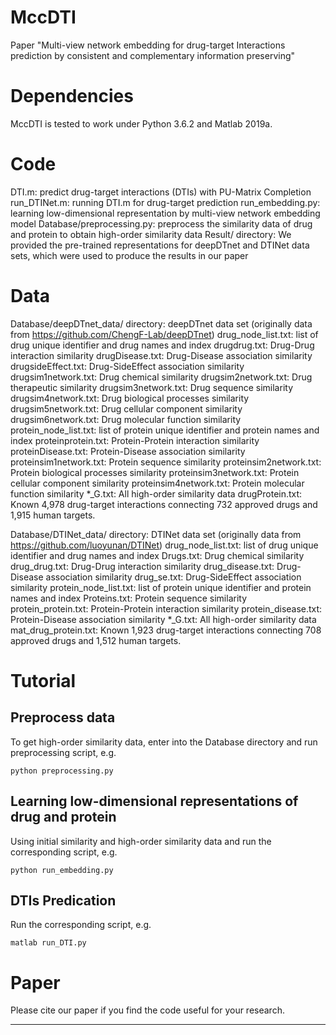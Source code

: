 # MccDTI
Paper "Multi-view network embedding for drug-target Interactions prediction by consistent and complementary information preserving"

# Dependencies
MccDTI is tested to work under Python 3.6.2 and Matlab 2019a.

# Code
DTI.m: predict drug-target interactions (DTIs) with PU-Matrix Completion
run_DTINet.m: running DTI.m for drug-target prediction
run_embedding.py: learning low-dimensional representation by multi-view network embedding model
Database/preprocessing.py: preprocess the similarity data of drug and protein to obtain high-order similarity data
Result/ directory: We provided the pre-trained representations for deepDTnet and DTINet data sets, which were used to produce the results in our paper

# Data
Database/deepDTnet_data/ directory: deepDTnet data set (originally data from https://github.com/ChengF-Lab/deepDTnet)
drug_node_list.txt: list of drug unique identifier and drug names and index
drugdrug.txt: Drug-Drug interaction similarity
drugDisease.txt: Drug-Disease association similarity
drugsideEffect.txt: Drug-SideEffect association similarity
drugsim1network.txt: Drug chemical similarity
drugsim2network.txt: Drug therapeutic similarity
drugsim3network.txt: Drug sequence similarity
drugsim4network.txt: Drug biological processes similarity
drugsim5network.txt: Drug cellular component similarity
drugsim6network.txt: Drug molecular function similarity
protein_node_list.txt: list of protein unique identifier and protein names and index
proteinprotein.txt: Protein-Protein interaction similarity
proteinDisease.txt: Protein-Disease association similarity
proteinsim1network.txt: Protein sequence similarity
proteinsim2network.txt: Protein biological processes similarity
proteinsim3network.txt: Protein cellular component similarity
proteinsim4network.txt: Protein molecular function similarity
*_G.txt: All high-order similarity data
drugProtein.txt: Known 4,978 drug-target interactions connecting 732 approved drugs and 1,915 human targets.

Database/DTINet_data/ directory: DTINet data set (originally data from https://github.com/luoyunan/DTINet)
drug_node_list.txt: list of drug unique identifier and drug names and index
Drugs.txt: Drug chemical similarity
drug_drug.txt: Drug-Drug interaction similarity
drug_disease.txt: Drug-Disease association similarity
drug_se.txt: Drug-SideEffect association similarity
protein_node_list.txt: list of protein unique identifier and protein names and index
Proteins.txt: Protein sequence similarity
protein_protein.txt: Protein-Protein interaction similarity
protein_disease.txt: Protein-Disease association similarity
*_G.txt: All high-order similarity data
mat_drug_protein.txt: Known 1,923 drug-target interactions connecting 708 approved drugs and 1,512 human targets.

# Tutorial
## Preprocess data
To get high-order similarity data, enter into the Database directory and run preprocessing script, e.g.
```
python preprocessing.py
```

## Learning low-dimensional representations of drug and protein
Using initial similarity and high-order similarity data and run the corresponding script, e.g.

```
python run_embedding.py
```

## DTIs Predication
Run the corresponding script, e.g.

```
matlab run_DTI.py
```

# Paper
Please cite our paper if you find the code useful for your research.
***
